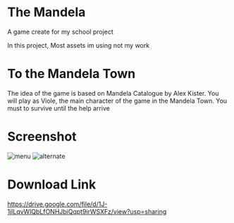# The Mandela

A game create for my school project

In this project, Most assets im using not my work

# To the Mandela Town
The idea of the game is based on Mandela Catalogue by Alex Kister. You will play as Viole, the main character of the game in the Mandela Town. You must to survive until the help arrive

# Screenshot
![menu](https://github.com/tuankietdang52/The-Mandela/assets/79842421/ea5d1611-063c-4811-a197-33ef101f4ace)
![alternate](https://github.com/tuankietdang52/The-Mandela/assets/79842421/133b4980-6f7b-4efb-9099-88a3a09139b5)

# Download Link
https://drive.google.com/file/d/1J-1jlLqvWlQbLfONHJbiQqpt9irWSXFz/view?usp=sharing
